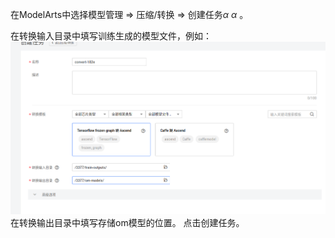 在ModelArts中选择模型管理 $\Rightarrow$ 压缩/转换 $\Rightarrow$ 创建任务$\alpha$ $\alpha$ 。

在转换输入目录中填写训练生成的模型文件，例如：
![train](https://github.com/shanchenqi/atlas200DK/blob/master/picture/convertmodel.png)
在转换输出目录中填写存储om模型的位置。
点击创建任务。